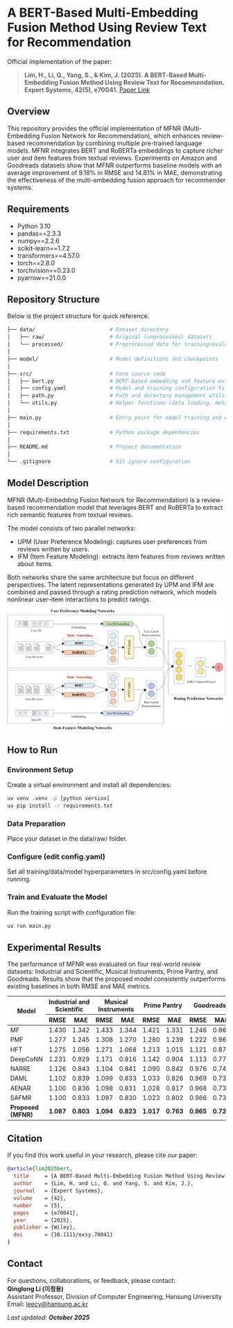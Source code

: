 # A BERT-Based Multi-Embedding Fusion Method Using Review Text for Recommendation

Official implementation of the paper:
> **Lim, H., Li, Q., Yang, S., & Kim, J. (2025). A BERT‐Based Multi‐Embedding Fusion Method Using Review Text for Recommendation. Expert Systems, 42(5), e70041.**  [Paper Link](https://onlinelibrary.wiley.com/doi/full/10.1111/exsy.70041)

## Overview
This repository provides the official implementation of MFNR (Multi-Embedding Fusion Network for Recommendation), which enhances review-based recommendation by combining multiple pre-trained language models. MFNR integrates BERT and RoBERTa embeddings to capture richer user and item features from textual reviews. Experiments on Amazon and Goodreads datasets show that MFNR outperforms baseline models with an average improvement of 9.18% in RMSE and 14.81% in MAE, demonstrating the effectiveness of the multi-embedding fusion approach for recommender systems.

## Requirements
- Python 3.10
- pandas==2.3.3
- numpy==2.2.6
- scikit-learn==1.7.2
- transformers==4.57.0
- torch==2.8.0
- torchvision==0.23.0
- pyarrow==21.0.0

## Repository Structure

Below is the project structure for quick reference.

```bash
├── data/                        # Dataset directory
│   ├── raw/                     # Original (unprocessed) datasets
│   └── processed/               # Preprocessed data for training/evaluation
│
├── model/                       # Model definitions and checkpoints
│
├── src/                         # Core source code
│   ├── bert.py                  # BERT-based embedding and feature extraction module
│   ├── config.yaml              # Model and training configuration file
│   ├── path.py                  # Path and directory management utilities
│   └── utils.py                 # Helper functions (data loading, metrics, etc.)
│
├── main.py                      # Entry point for model training and evaluation
│
├── requirements.txt             # Python package dependencies
│
├── README.md                    # Project documentation
│
└── .gitignore                   # Git ignore configuration

```

## Model Description

MFNR (Multi-Embedding Fusion Network for Recommendation) is a review-based recommendation model that leverages BERT and RoBERTa to extract rich semantic features from textual reviews.  

The model consists of two parallel networks:  
- UPM (User Preference Modeling): captures user preferences from reviews written by users.  
- IFM (Item Feature Modeling): extracts item features from reviews written about items.  

Both networks share the same architecture but focus on different perspectives. The latent representations generated by UPM and IFM are combined and passed through a rating prediction network, which models nonlinear user–item interactions to predict ratings.

<p align="center">
  <img src="model/exsy70041-fig-0002-m.jpg" alt="MFNR Model Architecture" width="600">
</p>

## How to Run

### Environment Setup
Create a virtual environment and install all dependencies:
```bash
uv venv .venv -p [python version]
uv pip install -r requirements.txt
```

### Data Preparation
Place your dataset in the data/raw/ folder.

### Configure (edit config.yaml)
Set all training/data/model hyperparameters in src/config.yaml before running.

### Train and Evaluate the Model
Run the training script with configuration file:
```bash
uv run main.py
```

## Experimental Results

The performance of MFNR was evaluated on four real-world review datasets: Industrial and Scientific, Musical Instruments, Prime Pantry, and Goodreads. 
Results show that the proposed model consistently outperforms existing baselines in both RMSE and MAE metrics.

<table>
  <thead>
    <tr>
      <th rowspan="2">Model</th>
      <th colspan="2">Industrial and Scientific</th>
      <th colspan="2">Musical Instruments</th>
      <th colspan="2">Prime Pantry</th>
      <th colspan="2">Goodreads</th>
    </tr>
    <tr>
      <th>RMSE</th><th>MAE</th>
      <th>RMSE</th><th>MAE</th>
      <th>RMSE</th><th>MAE</th>
      <th>RMSE</th><th>MAE</th>
    </tr>
  </thead>
  <tbody>
    <tr><td>MF</td><td>1.430</td><td>1.342</td><td>1.433</td><td>1.344</td><td>1.421</td><td>1.331</td><td>1.246</td><td>0.967</td></tr>
    <tr><td>PMF</td><td>1.277</td><td>1.245</td><td>1.308</td><td>1.270</td><td>1.280</td><td>1.239</td><td>1.222</td><td>0.960</td></tr>
    <tr><td>HFT</td><td>1.275</td><td>1.056</td><td>1.271</td><td>1.068</td><td>1.213</td><td>1.015</td><td>1.121</td><td>0.875</td></tr>
    <tr><td>DeepCoNN</td><td>1.231</td><td>0.929</td><td>1.171</td><td>0.916</td><td>1.142</td><td>0.904</td><td>1.113</td><td>0.778</td></tr>
    <tr><td>NARRE</td><td>1.126</td><td>0.843</td><td>1.104</td><td>0.841</td><td>1.090</td><td>0.842</td><td>0.976</td><td>0.749</td></tr>
    <tr><td>DAML</td><td>1.102</td><td>0.839</td><td>1.099</td><td>0.833</td><td>1.033</td><td>0.826</td><td>0.969</td><td>0.739</td></tr>
    <tr><td>AENAR</td><td>1.100</td><td>0.836</td><td>1.098</td><td>0.831</td><td>1.028</td><td>0.817</td><td>0.968</td><td>0.738</td></tr>
    <tr><td>SAFMR</td><td>1.100</td><td>0.833</td><td>1.097</td><td>0.830</td><td>1.023</td><td>0.802</td><td>0.966</td><td>0.735</td></tr>
    <tr><td><b>Proposed (MFNR)</b></td><td><b>1.087</b></td><td><b>0.803</b></td><td><b>1.094</b></td><td><b>0.823</b></td><td><b>1.017</b></td><td><b>0.763</b></td><td><b>0.965</b></td><td><b>0.724</b></td></tr>
  </tbody>
</table>

## Citation

If you find this work useful in your research, please cite our paper:

```bibtex
@article{lim2025bert,
  title     = {A BERT-Based Multi-Embedding Fusion Method Using Review Text for Recommendation},
  author    = {Lim, H. and Li, Q. and Yang, S. and Kim, J.},
  journal   = {Expert Systems},
  volume    = {42},
  number    = {5},
  pages     = {e70041},
  year      = {2025},
  publisher = {Wiley},
  doi       = {10.1111/exsy.70041}
}
```

## Contact

For questions, collaborations, or feedback, please contact:  
**Qinglong Li (이청용)**  
Assistant Professor, Division of Computer Engineering, Hansung University  
Email: [leecy@hansung.ac.kr](mailto:leecy@hansung.ac.kr)

_Last updated: **October 2025**_
